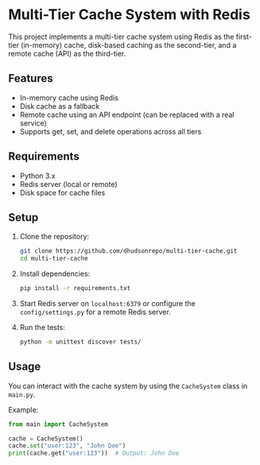 # Multi-Tier Cache System with Redis

This project implements a multi-tier cache system using Redis as the first-tier (in-memory) cache, disk-based caching as the second-tier, and a remote cache (API) as the third-tier.

## Features

- In-memory cache using Redis
- Disk cache as a fallback
- Remote cache using an API endpoint (can be replaced with a real service)
- Supports get, set, and delete operations across all tiers

## Requirements

- Python 3.x
- Redis server (local or remote)
- Disk space for cache files

## Setup

1. Clone the repository:
    ```bash
    git clone https://github.com/dhudsonrepo/multi-tier-cache.git
    cd multi-tier-cache
    ```

2. Install dependencies:
    ```bash
    pip install -r requirements.txt
    ```

3. Start Redis server on `localhost:6379` or configure the `config/settings.py` for a remote Redis server.


4. Run the tests:
    ```bash
    python -m unittest discover tests/
    ```

## Usage

You can interact with the cache system by using the `CacheSystem` class in `main.py`.

Example:
```python
from main import CacheSystem

cache = CacheSystem()
cache.set("user:123", "John Doe")
print(cache.get("user:123"))  # Output: John Doe
